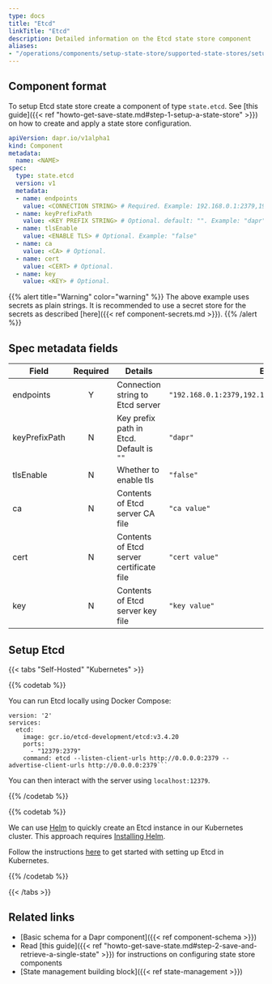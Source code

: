 ```yaml
---
type: docs
title: "Etcd"
linkTitle: "Etcd"
description: Detailed information on the Etcd state store component
aliases:
- "/operations/components/setup-state-store/supported-state-stores/setup-etcd/"
---
```


## Component format

To setup Etcd state store create a component of type `state.etcd`. See [this guide]({{< ref "howto-get-save-state.md#step-1-setup-a-state-store" >}}) on how to create and apply a state store configuration.


```yaml
apiVersion: dapr.io/v1alpha1
kind: Component
metadata:
  name: <NAME>
spec:
  type: state.etcd
  version: v1
  metadata:
  - name: endpoints
    value: <CONNECTION STRING> # Required. Example: 192.168.0.1:2379,192.168.0.2:2379,192.168.0.3:2379
  - name: keyPrefixPath
    value: <KEY PREFIX STRING> # Optional. default: "". Example: "dapr"
  - name: tlsEnable
    value: <ENABLE TLS> # Optional. Example: "false"
  - name: ca
    value: <CA> # Optional.
  - name: cert
    value: <CERT> # Optional.
  - name: key
    value: <KEY> # Optional.
```

{{% alert title="Warning" color="warning" %}}
The above example uses secrets as plain strings. It is recommended to use a secret store for the secrets as described [here]({{< ref component-secrets.md >}}).
{{% /alert %}}

## Spec metadata fields

| Field              | Required | Details | Example |
|--------------------|:--------:|---------|---------|
| endpoints          | Y        | Connection string to Etcd server | `"192.168.0.1:2379,192.168.0.2:2379,192.168.0.3:2379"`
| keyPrefixPath      | N        | Key prefix path in Etcd. Default is `""` | `"dapr"`
| tlsEnable          | N        | Whether to enable tls  | `"false"`
| ca                 | N        | Contents of Etcd server CA file | `"ca value"`
| cert               | N        | Contents of Etcd server certificate file | `"cert value"`
| key                | N        | Contents of Etcd server key file | `"key value"`

## Setup Etcd

{{< tabs "Self-Hosted" "Kubernetes" >}}

{{% codetab %}}

You can run Etcd locally using Docker Compose:
```
version: '2'
services:
  etcd:
    image: gcr.io/etcd-development/etcd:v3.4.20
    ports:
      - "12379:2379"
    command: etcd --listen-client-urls http://0.0.0.0:2379 --advertise-client-urls http://0.0.0.0:2379```
```
You can then interact with the server using `localhost:12379`.

{{% /codetab %}}

{{% codetab %}}

We can use [Helm](https://helm.sh/) to quickly create an Etcd instance in our Kubernetes cluster. This approach requires [Installing Helm](https://github.com/helm/helm#install).

Follow the instructions [here](https://github.com/bitnami/charts/tree/main/bitnami/etcd) to get started with setting up Etcd in Kubernetes.

{{% /codetab %}}

{{< /tabs >}}

## Related links
- [Basic schema for a Dapr component]({{< ref component-schema >}})
- Read [this guide]({{< ref "howto-get-save-state.md#step-2-save-and-retrieve-a-single-state" >}}) for instructions on configuring state store components
- [State management building block]({{< ref state-management >}})
